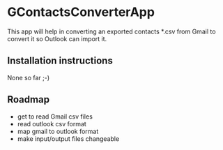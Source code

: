 # GContactsConverterApp
This app will help in converting an exported contacts *.csv from Gmail to convert it so Outlook can import it.

## Installation instructions
None so far ;-)

## Roadmap
- get to read Gmail csv files
- read outlook csv format
- map gmail to outlook format
- make input/output files changeable